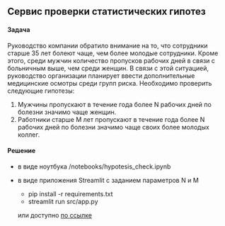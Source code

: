 ## Сервис проверки статистических гипотез
#### Задача
Руководство компании обратило внимание на то, что сотрудники старше 35 лет болеют чаще, чем более молодые сотрудники. Кроме этого, среди мужчин количество пропусков рабочих дней в связи с больничным выше, чем среди женщин. В связи с этой ситуацией, руководство организации планирует ввести дополнительные медицинские осмотры среди групп риска.
Необходимо проверить следующие гипотезы:
1) Мужчины пропускают в течение года более N рабочих дней по болезни значимо чаще женщин.
2) Работники старше M лет  пропускают в течение года более N рабочих дней по болезни значимо чаще своих более молодых коллег.

#### Решение

- в виде ноутбука /notebooks/hypotesis_check.ipynb
- в виде приложения Streamlit с заданием параметров N и M
    * pip install -r requirements.txt
    * streamlit run src/app.py

    или доступно [по ссылке](https://6d8zmu85yhycdnyvrkdjtn.streamlit.app)
